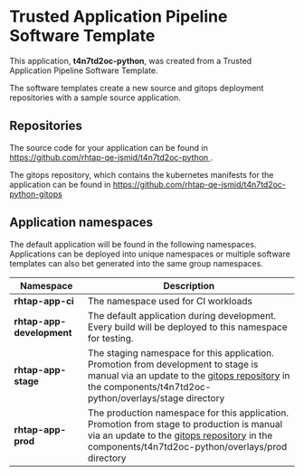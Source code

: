 # Trusted Application Pipeline Software Template

This application, **t4n7td2oc-python**, was created from a Trusted Application Pipeline Software Template.

The software templates create a new source and gitops deployment repositories with a sample source application. 

## Repositories

The source code for your application can be found in [https://github.com/rhtap-qe-jsmid/t4n7td2oc-python ](https://github.com/rhtap-qe-jsmid/t4n7td2oc-python ).
 
The gitops repository, which contains the kubernetes manifests for the application can be found in 
[https://github.com/rhtap-qe-jsmid/t4n7td2oc-python-gitops ](https://github.com/rhtap-qe-jsmid/t4n7td2oc-python-gitops ) 

## Application namespaces 

The default application will be found in the following namespaces. Applications can be deployed into unique namespaces or multiple software templates can also bet generated into the same group namespaces.  

|  Namespace   |  Description   |  
| -------- | -------- |
| **rhtap-app-ci** | The namespace used for CI workloads |
| **rhtap-app-development** | The default application during development. Every build will be deployed to this namespace for testing. |
| **rhtap-app-stage** | The staging namespace for this application. Promotion from development to stage is manual via an update to the [gitops repository](https://github.com/rhtap-qe-jsmid/t4n7td2oc-python-gitops ) in the components/t4n7td2oc-python/overlays/stage directory |
| **rhtap-app-prod** | The production namespace for this application. Promotion from stage to production is manual via an update to the [gitops repository](https://github.com/rhtap-qe-jsmid/t4n7td2oc-python-gitops ) in the components/t4n7td2oc-python/overlays/prod directory |